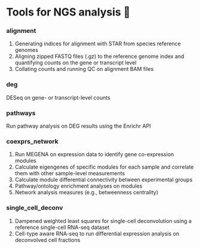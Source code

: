 # Tools for NGS analysis 🧬

### alignment
1. Generating indices for alignment with STAR from species reference genomes
2. Aligning zipped FASTQ files (.gz) to the reference genome index and quantifying counts on the gene or transcript level
3. Collating counts and running QC on alignment BAM files

### deg
DESeq on gene- or transcript-level counts

### pathways
Run pathway analysis on DEG results using the Enrichr API

### coexprs_network
1. Run MEGENA on expression data to identify gene co-expression modules
2. Calculate eigengenes of specific modules for each sample and correlate them with other sample-level measurements
3. Calculate module differential connectivity between experimental groups
4. Pathway/ontology enrichment analyses on modules
5. Network analysis measures (e.g., betweenness centrality)

### single_cell_deconv
1. Dampened weighted least squares for single-cell deconvolution using a reference single-cell RNA-seq dataset
2. Cell-type aware RNA-seq to run differential expression analysis on deconvolved cell fractions
